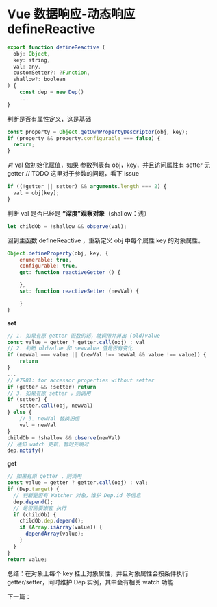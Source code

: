 <!-- vue_learn--响应式-定义动态响应方法 defineReactive -->

# Vue 数据响应-动态响应 defineReactive

```js
export function defineReactive (
  obj: Object,
  key: string,
  val: any,
  customSetter?: ?Function,
  shallow?: boolean
) {
    const dep = new Dep()
    ...
}
```

判断是否有属性定义，这是基础

```js
const property = Object.getOwnPropertyDescriptor(obj, key);
if (property && property.configurable === false) {
  return;
}
```

对 val 做初始化赋值，如果 参数列表有 obj，key，并且访问属性有 setter 无 getter
// TODO 这里对于参数的问题，看下 issue

```js
if ((!getter || setter) && arguments.length === 2) {
  val = obj[key];
}
```

判断 val 是否已经是 **“深度”观察对象**（shallow：浅）

```js
let childOb = !shallow && observe(val);
```

回到主函数 defineReactive ，重新定义 obj 中每个属性 key 的对象属性。

```js
Object.defineProperty(obj, key, {
    enumerable: true,
    configurable: true,
    get: function reactiveGetter () {

    },
    set: function reactiveSetter (newVal) {

    }
}
```

**set**

```js
// 1. 如果有原 getter 函数的话，就调用并算出 (old)value
const value = getter ? getter.call(obj) : val
// 2. 判断 oldvalue 和 newvalue 值是否有变化
if (newVal === value || (newVal !== newVal && value !== value)) {
    return
}
...
// #7981: for accessor properties without setter
if (getter && !setter) return
// 3. 如果有原 setter ，则调用
if (setter) {
    setter.call(obj, newVal)
} else {
    // 3. newVal 替换旧值
    val = newVal
}
childOb = !shallow && observe(newVal)
// 通知 watch 更新，暂时先跳过
dep.notify()
```

**get**

```js
// 如果有原 getter ，则调用
const value = getter ? getter.call(obj) : val;
if (Dep.target) {
  // 判断是否有 Watcher 对象，维护 Dep.id 等信息
  dep.depend();
  // 是否需要嵌套 执行
  if (childOb) {
    childOb.dep.depend();
    if (Array.isArray(value)) {
      dependArray(value);
    }
  }
}
return value;
```

总结：在对象上每个 key 挂上对象属性，并且对象属性会按条件执行 getter/setter，同时维护 Dep 实例，其中会有相关 watch 功能

下一篇：
